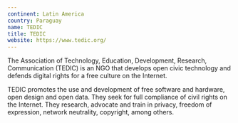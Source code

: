 ```yaml
---
continent: Latin America
country: Paraguay
name: TEDIC
title: TEDIC
website: https://www.tedic.org/
---
```


The Association of Technology, Education, Development, Research, Communication (TEDIC) is an NGO that develops open civic technology and defends digital rights for a free culture on the Internet.

TEDIC promotes the use and development of free software and hardware, open design and open data. They seek for full compliance of civil rights on the Internet. They research, advocate and train in privacy, freedom of expression, network neutrality, copyright, among others.
